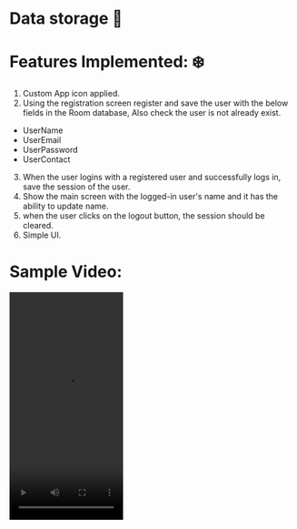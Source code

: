 #  Data storage 🔗

# Features Implemented: ❄️
1. Custom App icon applied.
2. Using the registration screen register and save the user with the below fields in the Room database,
Also check the user is not already exist.
- UserName
- UserEmail
- UserPassword
- UserContact
3. When the user logins with a registered user and successfully logs in, save the session of the user.
4. Show the main screen with the logged-in user's name and it has the ability to update name.
5. when the user clicks on the logout button, the session should be cleared.
6. Simple UI.

# Sample Video:
<video src = "https://github.com/Ritikkumar992/gridlistApp/assets/75531808/fa7ce5c0-7361-4821-9f22-7a4f6edb863e" height = 
"400px " width = "200px">
